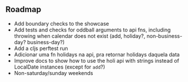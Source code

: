  ## Roadmap

* Add boundary checks to the showcase
* Add tests and checks for oddball arguments to api fns, including throwing when calendar does not exist (add, holiday?, non-business-day? business-day?)
* Add a cljs perftest run
* Adicionar uma fn holidays na api, pra retornar holidays daquela data 
* Improve docs to show how to use the holi api with strings instead of LocalDate instances (except for `add`?)
* Non-saturday/sunday weekends
